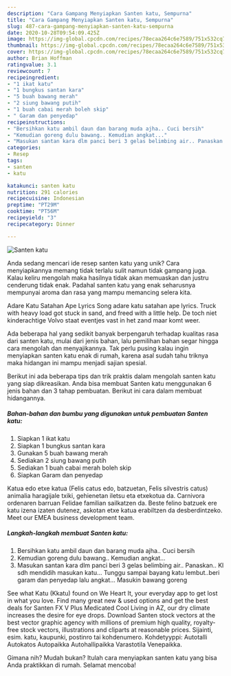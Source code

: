```yaml
---
description: "Cara Gampang Menyiapkan Santen katu, Sempurna"
title: "Cara Gampang Menyiapkan Santen katu, Sempurna"
slug: 487-cara-gampang-menyiapkan-santen-katu-sempurna
date: 2020-10-28T09:54:09.425Z
image: https://img-global.cpcdn.com/recipes/78ecaa264c6e7589/751x532cq70/santen-katu-foto-resep-utama.jpg
thumbnail: https://img-global.cpcdn.com/recipes/78ecaa264c6e7589/751x532cq70/santen-katu-foto-resep-utama.jpg
cover: https://img-global.cpcdn.com/recipes/78ecaa264c6e7589/751x532cq70/santen-katu-foto-resep-utama.jpg
author: Brian Hoffman
ratingvalue: 3.1
reviewcount: 7
recipeingredient:
- "1 ikat katu"
- "1 bungkus santan kara"
- "5 buah bawang merah"
- "2 siung bawang putih"
- "1 buah cabai merah boleh skip"
- " Garam dan penyedap"
recipeinstructions:
- "Bersihkan katu ambil daun dan barang muda ajha.. Cuci bersih"
- "Kemudian goreng dulu bawang.. Kemudian angkat..."
- "Masukan santan kara dlm panci beri 3 gelas belimbing air.. Panaskan.. Kl sdh mendidih masukan katu... Tunggu sampai bayang katu lembut..beri garam dan penyedap lalu angkat... Masukin bawang goreng"
categories:
- Resep
tags:
- santen
- katu

katakunci: santen katu 
nutrition: 291 calories
recipecuisine: Indonesian
preptime: "PT29M"
cooktime: "PT56M"
recipeyield: "3"
recipecategory: Dinner

---
```



![Santen katu](https://img-global.cpcdn.com/recipes/78ecaa264c6e7589/751x532cq70/santen-katu-foto-resep-utama.jpg)

Anda sedang mencari ide resep santen katu yang unik? Cara menyiapkannya memang tidak terlalu sulit namun tidak gampang juga. Kalau keliru mengolah maka hasilnya tidak akan memuaskan dan justru cenderung tidak enak. Padahal santen katu yang enak seharusnya mempunyai aroma dan rasa yang mampu memancing selera kita.

Adare Katu Satahan Ape Lyrics Song adare katu satahan ape lyrics. Truck with heavy load got stuck in sand, and freed with a little help. De toch niet kinderachtige Volvo staat eventjes vast in het zand maar komt weer.

Ada beberapa hal yang sedikit banyak berpengaruh terhadap kualitas rasa dari santen katu, mulai dari jenis bahan, lalu pemilihan bahan segar hingga cara mengolah dan menyajikannya. Tak perlu pusing kalau ingin menyiapkan santen katu enak di rumah, karena asal sudah tahu triknya maka hidangan ini mampu menjadi sajian spesial.


Berikut ini ada beberapa tips dan trik praktis dalam mengolah santen katu yang siap dikreasikan. Anda bisa membuat Santen katu menggunakan 6 jenis bahan dan 3 tahap pembuatan. Berikut ini cara dalam membuat hidangannya.

<!--inarticleads1-->

##### Bahan-bahan dan bumbu yang digunakan untuk pembuatan Santen katu:

1. Siapkan 1 ikat katu
1. Siapkan 1 bungkus santan kara
1. Gunakan 5 buah bawang merah
1. Sediakan 2 siung bawang putih
1. Sediakan 1 buah cabai merah boleh skip
1. Siapkan  Garam dan penyedap


Katua edo etxe katua (Felis catus edo, batzuetan, Felis silvestris catus) animalia haragijale txiki, gehienetan iletsu eta etxekotua da. Carnivora ordenaren barruan Felidae familian sailkatzen da. Beste felino batzuek ere katu izena izaten dutenez, askotan etxe katua erabiltzen da desberdintzeko. Meet our EMEA business development team. 

<!--inarticleads2-->

##### Langkah-langkah membuat Santen katu:

1. Bersihkan katu ambil daun dan barang muda ajha.. Cuci bersih
1. Kemudian goreng dulu bawang.. Kemudian angkat...
1. Masukan santan kara dlm panci beri 3 gelas belimbing air.. Panaskan.. Kl sdh mendidih masukan katu... Tunggu sampai bayang katu lembut..beri garam dan penyedap lalu angkat... Masukin bawang goreng


See what Katu (Kkatu) found on We Heart It, your everyday app to get lost in what you love. Find many great new &amp; used options and get the best deals for Santen FX V Plus Medicated Cool Living in AZ, our dry climate increases the desire for eye drops. Download Santen stock vectors at the best vector graphic agency with millions of premium high quality, royalty-free stock vectors, illustrations and cliparts at reasonable prices. Sijainti, esim. katu, kaupunki, postinro tai kohdenumero. Kohdetyyppi: Autotalli Autokatos Autopaikka Autohallipaikka Varastotila Venepaikka. 

Gimana nih? Mudah bukan? Itulah cara menyiapkan santen katu yang bisa Anda praktikkan di rumah. Selamat mencoba!
